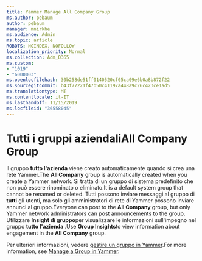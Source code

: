 ```yaml
---
title: Yammer Manage All Company Group
ms.author: pebaum
author: pebaum
manager: mnirkhe
ms.audience: Admin
ms.topic: article
ROBOTS: NOINDEX, NOFOLLOW
localization_priority: Normal
ms.collection: Adm_O365
ms.custom:
- "1019"
- "6000003"
ms.openlocfilehash: 30b258de51ff0140520cf05ca09e6b0a8b872f22
ms.sourcegitcommit: b43f77221f47b50c41197a448a9c26c423ce1ad5
ms.translationtype: MT
ms.contentlocale: it-IT
ms.lasthandoff: 11/15/2019
ms.locfileid: "36558045"
---
```

# <a name="all-company-group"></a><span data-ttu-id="75bcb-102">Tutti i gruppi aziendali</span><span class="sxs-lookup"><span data-stu-id="75bcb-102">All Company Group</span></span>

<span data-ttu-id="75bcb-103">Il gruppo **tutto l'azienda** viene creato automaticamente quando si crea una rete Yammer.</span><span class="sxs-lookup"><span data-stu-id="75bcb-103">The **All Company** group is automatically created when you create a Yammer network.</span></span> <span data-ttu-id="75bcb-104">Si tratta di un gruppo di sistema predefinito che non può essere rinominato o eliminato.</span><span class="sxs-lookup"><span data-stu-id="75bcb-104">It is a default system group that cannot be renamed or deleted.</span></span> <span data-ttu-id="75bcb-105">Tutti possono inviare messaggi al gruppo di **tutti** gli utenti, ma solo gli amministratori di rete di Yammer possono inviare annunci al gruppo.</span><span class="sxs-lookup"><span data-stu-id="75bcb-105">Everyone can post to the **All Company** group, but only Yammer network administrators can post announcements to the group.</span></span> <span data-ttu-id="75bcb-106">Utilizzare **Insight di gruppo**per visualizzare le informazioni sull'impegno nel gruppo **tutto l'azienda** .</span><span class="sxs-lookup"><span data-stu-id="75bcb-106">Use **Group Insights**to view information about engagement in the **All Company** group.</span></span>

<span data-ttu-id="75bcb-107">Per ulteriori informazioni, vedere [gestire un gruppo in Yammer](https://support.office.com/article/Manage-a-group-in-Yammer-6e05c6d6-5548-4c88-89cd-e6757a514ef2).</span><span class="sxs-lookup"><span data-stu-id="75bcb-107">For more information, see [Manage a Group in Yammer](https://support.office.com/article/Manage-a-group-in-Yammer-6e05c6d6-5548-4c88-89cd-e6757a514ef2).</span></span>
